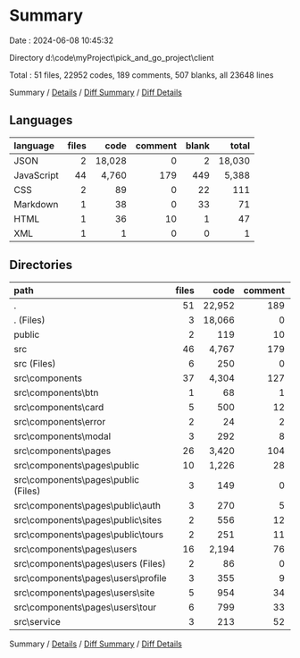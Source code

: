 # Summary

Date : 2024-06-08 10:45:32

Directory d:\\code\\myProject\\pick_and_go_project\\client

Total : 51 files,  22952 codes, 189 comments, 507 blanks, all 23648 lines

Summary / [Details](details.md) / [Diff Summary](diff.md) / [Diff Details](diff-details.md)

## Languages
| language | files | code | comment | blank | total |
| :--- | ---: | ---: | ---: | ---: | ---: |
| JSON | 2 | 18,028 | 0 | 2 | 18,030 |
| JavaScript | 44 | 4,760 | 179 | 449 | 5,388 |
| CSS | 2 | 89 | 0 | 22 | 111 |
| Markdown | 1 | 38 | 0 | 33 | 71 |
| HTML | 1 | 36 | 10 | 1 | 47 |
| XML | 1 | 1 | 0 | 0 | 1 |

## Directories
| path | files | code | comment | blank | total |
| :--- | ---: | ---: | ---: | ---: | ---: |
| . | 51 | 22,952 | 189 | 507 | 23,648 |
| . (Files) | 3 | 18,066 | 0 | 35 | 18,101 |
| public | 2 | 119 | 10 | 1 | 130 |
| src | 46 | 4,767 | 179 | 471 | 5,417 |
| src (Files) | 6 | 250 | 0 | 37 | 287 |
| src\\components | 37 | 4,304 | 127 | 373 | 4,804 |
| src\\components\\btn | 1 | 68 | 1 | 4 | 73 |
| src\\components\\card | 5 | 500 | 12 | 36 | 548 |
| src\\components\\error | 2 | 24 | 2 | 8 | 34 |
| src\\components\\modal | 3 | 292 | 8 | 26 | 326 |
| src\\components\\pages | 26 | 3,420 | 104 | 299 | 3,823 |
| src\\components\\pages\\public | 10 | 1,226 | 28 | 95 | 1,349 |
| src\\components\\pages\\public (Files) | 3 | 149 | 0 | 11 | 160 |
| src\\components\\pages\\public\\auth | 3 | 270 | 5 | 26 | 301 |
| src\\components\\pages\\public\\sites | 2 | 556 | 12 | 32 | 600 |
| src\\components\\pages\\public\\tours | 2 | 251 | 11 | 26 | 288 |
| src\\components\\pages\\users | 16 | 2,194 | 76 | 204 | 2,474 |
| src\\components\\pages\\users (Files) | 2 | 86 | 0 | 7 | 93 |
| src\\components\\pages\\users\\profile | 3 | 355 | 9 | 25 | 389 |
| src\\components\\pages\\users\\site | 5 | 954 | 34 | 85 | 1,073 |
| src\\components\\pages\\users\\tour | 6 | 799 | 33 | 87 | 919 |
| src\\service | 3 | 213 | 52 | 61 | 326 |

Summary / [Details](details.md) / [Diff Summary](diff.md) / [Diff Details](diff-details.md)